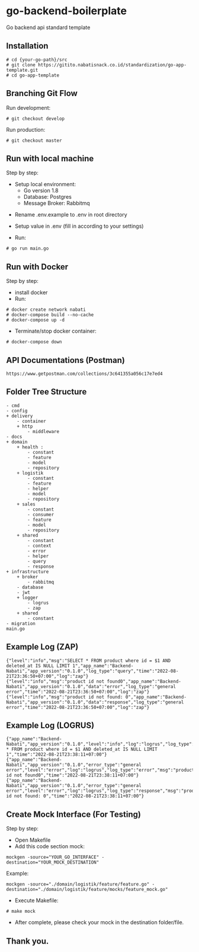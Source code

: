 # go-backend-boilerplate

Go backend api standard template

## Installation
``` 
# cd {your-go-path}/src 
# git clone https://gitito.nabatisnack.co.id/standardization/go-app-template.git
# cd go-app-template
```

## Branching Git Flow

Run development:
``` 
# git checkout develop
``` 
Run production:
``` 
# git checkout master
```

## Run with local machine

Step by step:
+ Setup local environment: 
    - Go version 1.8
    - Database: Postgres
    - Message Broker: Rabbitmq
- Rename .env.example to .env in root directory 
- Setup value in .env (fill in according to your settings)

- Run:
``` 
# go run main.go
```

## Run with Docker

Step by step:
- install docker
- Run:
``` 
# docker create network nabati
# docker-compose build --no-cache
# docker-compose up -d
``` 
- Terminate/stop docker container:
``` 
# docker-compose down
```

## API Documentations (Postman)

```  
https://www.getpostman.com/collections/3c641355a056c17e7ed4
```

## Folder Tree Structure
``` 
- cmd 
- config 
+ delivery 
    - container 
    + http 
        - middleware
- docs
+ domain
    + health : 
        - constant
        - feature
        - model
        - repository
    + logistik
        - constant
        - feature
        - helper
        - model
        - repository
    + sales
        - constant
        - consumer
        - feature
        - model
        - repository
    + shared
        - constant
        - context
        - error
        - helper
        - query
        - response
+ infrastructure
    + broker
        - rabbitmq
    - database
    - jwt
    + logger
        - logrus
        - zap
    + shared
        - constant
- migration
main.go
```

## Example Log (ZAP)

```  
{"level":"info","msg":"SELECT * FROM product where id = $1 AND deleted_at IS NULL LIMIT 1","app_name":"Backend-Nabati","app_version":"0.1.0","log_type":"query","time":"2022-08-21T23:36:50+07:00","log":"zap"}
{"level":"info","msg":"product id not found0","app_name":"Backend-Nabati","app_version":"0.1.0","data":"error","log_type":"general error","time":"2022-08-21T23:36:50+07:00","log":"zap"}
{"level":"info","msg":"product id not found: 0","app_name":"Backend-Nabati","app_version":"0.1.0","data":"response","log_type":"general error","time":"2022-08-21T23:36:50+07:00","log":"zap"}
```

## Example Log (LOGRUS)

```  
{"app_name":"Backend-Nabati","app_version":"0.1.0","level":"info","log":"logrus","log_type":"query","msg":"SELECT * FROM product where id = $1 AND deleted_at IS NULL LIMIT 1","time":"2022-08-21T23:38:11+07:00"}
{"app_name":"Backend-Nabati","app_version":"0.1.0","error_type":"general error","level":"error","log":"logrus","log_type":"error","msg":"product id not found0","time":"2022-08-21T23:38:11+07:00"}
{"app_name":"Backend-Nabati","app_version":"0.1.0","error_type":"general error","level":"error","log":"logrus","log_type":"response","msg":"product id not found: 0","time":"2022-08-21T23:38:11+07:00"}
```

## Create Mock Interface (For Testing)

Step by step:
- Open Makefile
- Add this code section mock:

```
mockgen -source="YOUR_GO_INTERFACE" -destination="YOUR_MOCK_DESTINATION"
```

Example:
```
mockgen -source="./domain/logistik/feature/feature.go" -destination="./domain/logistik/feature/mocks/feature_mock.go"
```
- Execute Makefile: 
```
# make mock 
```
- After complete, please check your mock in the destination folder/file.


## Thank you. 